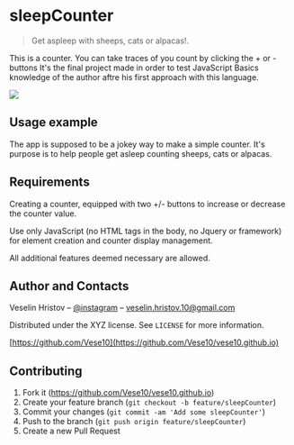 # sleepCounter
> Get aspleep with sheeps, cats or alpacas!.

This is a counter. You can take traces of you count by clicking the + or - buttons
It's the final project made in order to test JavaScript Basics knowledge of the author aftre his first approach with this language.

![](https://vese10.github.io/images/first-page-background.jpg)


## Usage example

The app is supposed to be a jokey way to make a simple counter. It's purpose is to help people get asleep counting sheeps, cats or alpacas.

## Requirements

Creating a counter, equipped with two +/- buttons to increase or decrease the counter value.

Use only JavaScript (no HTML tags in the body, no Jquery or framework) for element creation and counter display management.

All additional features deemed necessary are allowed.

## Author and Contacts

Veselin Hristov – [@instagram](https://instagram.com/vese.10?igshid=OGQ5ZDc2ODk2ZA==) – veselin.hristov.10@gmail.com

Distributed under the XYZ license. See ``LICENSE`` for more information.

[https://github.com/Vese10](https://github.com/Vese10/vese10.github.io)

## Contributing

1. Fork it (<https://github.com/Vese10/vese10.github.io>)
2. Create your feature branch (`git checkout -b feature/sleepCounter`)
3. Commit your changes (`git commit -am 'Add some sleepCounter'`)
4. Push to the branch (`git push origin feature/sleepCounter`)
5. Create a new Pull Request

<!-- Markdown link & img dfn's -->
[npm-image]: https://img.shields.io/npm/v/datadog-metrics.svg?style=flat-square
[npm-url]: https://npmjs.org/package/datadog-metrics
[npm-downloads]: https://img.shields.io/npm/dm/datadog-metrics.svg?style=flat-square
[travis-image]: https://img.shields.io/travis/dbader/node-datadog-metrics/master.svg?style=flat-square
[travis-url]: https://travis-ci.org/dbader/node-datadog-metrics
[wiki]: https://github.com/yourname/yourproject/wiki
